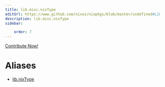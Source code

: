 ```yaml
---
title: lib.misc.nixType
editUrl: https://www.github.com/nixos/nixpkgs/blob/master/undefined#L282C13
description: lib.misc.nixType
sidebar:

    order: 7
---
```


<a href="https://www.github.com/nixos/nixpkgs/blob/master/undefined#L282C13">Contribute Now!</a>


# Aliases

- [lib.nixType](/nix-doc-comments/reference/lib/lib-nixtype)


